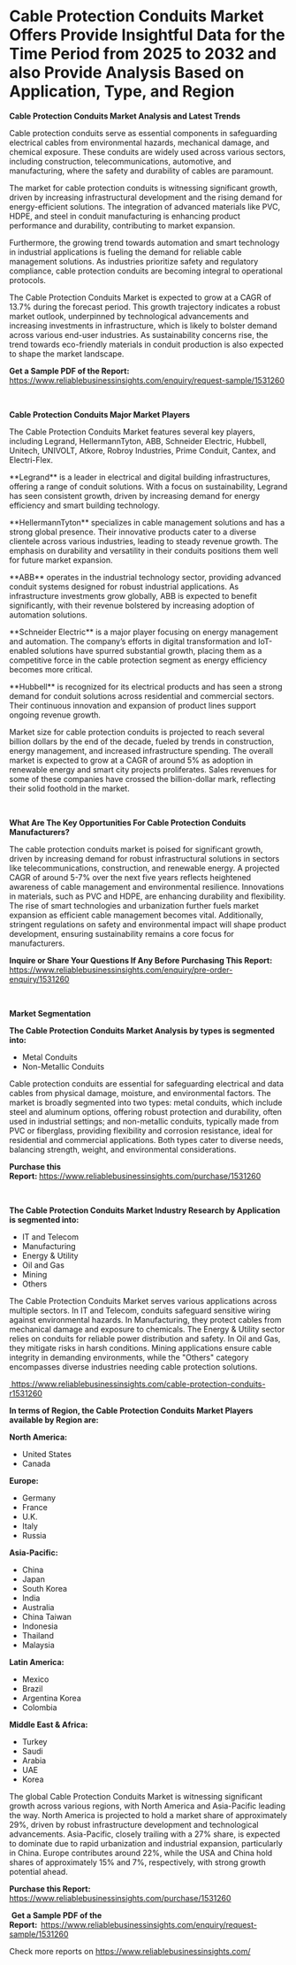 <p><h1>Cable Protection Conduits Market Offers Provide Insightful Data for the Time Period from 2025 to 2032 and also Provide Analysis Based on Application, Type, and Region</h1></p><p><strong>Cable Protection Conduits Market Analysis and Latest Trends</strong></p>
<p><p>Cable protection conduits serve as essential components in safeguarding electrical cables from environmental hazards, mechanical damage, and chemical exposure. These conduits are widely used across various sectors, including construction, telecommunications, automotive, and manufacturing, where the safety and durability of cables are paramount. </p><p>The market for cable protection conduits is witnessing significant growth, driven by increasing infrastructural development and the rising demand for energy-efficient solutions. The integration of advanced materials like PVC, HDPE, and steel in conduit manufacturing is enhancing product performance and durability, contributing to market expansion.</p><p>Furthermore, the growing trend towards automation and smart technology in industrial applications is fueling the demand for reliable cable management solutions. As industries prioritize safety and regulatory compliance, cable protection conduits are becoming integral to operational protocols. </p><p>The Cable Protection Conduits Market is expected to grow at a CAGR of 13.7% during the forecast period. This growth trajectory indicates a robust market outlook, underpinned by technological advancements and increasing investments in infrastructure, which is likely to bolster demand across various end-user industries. As sustainability concerns rise, the trend towards eco-friendly materials in conduit production is also expected to shape the market landscape.</p></p>
<p><strong>Get a Sample PDF of the Report:&nbsp;</strong> <a href="https://www.reliablebusinessinsights.com/enquiry/request-sample/1531260?utm_campaign=57&utm_medium=2&utm_source=Github&utm_content=ia&utm_term=30012025&utm_id=cable-protection-conduits">https://www.reliablebusinessinsights.com/enquiry/request-sample/1531260</a></p>
<p>&nbsp;</p>
<p><strong>Cable Protection Conduits Major Market Players</strong></p>
<p><p>The Cable Protection Conduits Market features several key players, including Legrand, HellermannTyton, ABB, Schneider Electric, Hubbell, Unitech, UNIVOLT, Atkore, Robroy Industries, Prime Conduit, Cantex, and Electri-Flex.</p><p>**Legrand** is a leader in electrical and digital building infrastructures, offering a range of conduit solutions. With a focus on sustainability, Legrand has seen consistent growth, driven by increasing demand for energy efficiency and smart building technology.</p><p>**HellermannTyton** specializes in cable management solutions and has a strong global presence. Their innovative products cater to a diverse clientele across various industries, leading to steady revenue growth. The emphasis on durability and versatility in their conduits positions them well for future market expansion.</p><p>**ABB** operates in the industrial technology sector, providing advanced conduit systems designed for robust industrial applications. As infrastructure investments grow globally, ABB is expected to benefit significantly, with their revenue bolstered by increasing adoption of automation solutions.</p><p>**Schneider Electric** is a major player focusing on energy management and automation. The company’s efforts in digital transformation and IoT-enabled solutions have spurred substantial growth, placing them as a competitive force in the cable protection segment as energy efficiency becomes more critical.</p><p>**Hubbell** is recognized for its electrical products and has seen a strong demand for conduit solutions across residential and commercial sectors. Their continuous innovation and expansion of product lines support ongoing revenue growth.</p><p>Market size for cable protection conduits is projected to reach several billion dollars by the end of the decade, fueled by trends in construction, energy management, and increased infrastructure spending. The overall market is expected to grow at a CAGR of around 5% as adoption in renewable energy and smart city projects proliferates. Sales revenues for some of these companies have crossed the billion-dollar mark, reflecting their solid foothold in the market.</p></p>
<p>&nbsp;</p>
<p><strong>What Are The Key Opportunities For Cable Protection Conduits Manufacturers?</strong></p>
<p><p>The cable protection conduits market is poised for significant growth, driven by increasing demand for robust infrastructural solutions in sectors like telecommunications, construction, and renewable energy. A projected CAGR of around 5-7% over the next five years reflects heightened awareness of cable management and environmental resilience. Innovations in materials, such as PVC and HDPE, are enhancing durability and flexibility. The rise of smart technologies and urbanization further fuels market expansion as efficient cable management becomes vital. Additionally, stringent regulations on safety and environmental impact will shape product development, ensuring sustainability remains a core focus for manufacturers.</p></p>
<p><strong>Inquire or Share Your Questions If Any Before Purchasing This Report:</strong> <a href="https://www.reliablebusinessinsights.com/enquiry/pre-order-enquiry/1531260?utm_campaign=57&utm_medium=2&utm_source=Github&utm_content=ia&utm_term=30012025&utm_id=cable-protection-conduits">https://www.reliablebusinessinsights.com/enquiry/pre-order-enquiry/1531260</a></p>
<p>&nbsp;</p>
<p><strong>Market Segmentation</strong></p>
<p><strong>The Cable Protection Conduits Market Analysis by types is segmented into:</strong></p>
<p><ul><li>Metal Conduits</li><li>Non-Metallic Conduits</li></ul></p>
<p><p>Cable protection conduits are essential for safeguarding electrical and data cables from physical damage, moisture, and environmental factors. The market is broadly segmented into two types: metal conduits, which include steel and aluminum options, offering robust protection and durability, often used in industrial settings; and non-metallic conduits, typically made from PVC or fiberglass, providing flexibility and corrosion resistance, ideal for residential and commercial applications. Both types cater to diverse needs, balancing strength, weight, and environmental considerations.</p></p>
<p><strong>Purchase this Report:&nbsp;</strong><a href="https://www.reliablebusinessinsights.com/purchase/1531260?utm_campaign=57&utm_medium=2&utm_source=Github&utm_content=ia&utm_term=30012025&utm_id=cable-protection-conduits">https://www.reliablebusinessinsights.com/purchase/1531260</a></p>
<p>&nbsp;</p>
<p><strong>The Cable Protection Conduits Market Industry Research by Application is segmented into:</strong></p>
<p><ul><li>IT and Telecom</li><li>Manufacturing</li><li>Energy & Utility</li><li>Oil and Gas</li><li>Mining</li><li>Others</li></ul></p>
<p><p>The Cable Protection Conduits Market serves various applications across multiple sectors. In IT and Telecom, conduits safeguard sensitive wiring against environmental hazards. In Manufacturing, they protect cables from mechanical damage and exposure to chemicals. The Energy & Utility sector relies on conduits for reliable power distribution and safety. In Oil and Gas, they mitigate risks in harsh conditions. Mining applications ensure cable integrity in demanding environments, while the "Others" category encompasses diverse industries needing cable protection solutions.</p></p>
<p><a href="https://www.reliablebusinessinsights.com/cable-protection-conduits-r1531260?utm_campaign=57&utm_medium=2&utm_source=Github&utm_content=ia&utm_term=30012025&utm_id=cable-protection-conduits">&nbsp;https://www.reliablebusinessinsights.com/cable-protection-conduits-r1531260</a></p>
<p><strong>In terms of Region, the Cable Protection Conduits Market Players available by Region are:</strong></p>
<p>
    <p> <strong> North America: </strong>
        <ul>
            <li>United States</li>
            <li>Canada</li>
        </ul>
        </p> 
    <p> <strong> Europe: </strong>
        <ul>
            <li>Germany</li>
            <li>France</li>
            <li>U.K.</li>
            <li>Italy</li>
            <li>Russia</li>
        </ul>
        </p> 
    <p> <strong> Asia-Pacific: </strong>
        <ul>
            <li>China</li>
            <li>Japan</li>
            <li>South Korea</li>
            <li>India</li>
            <li>Australia</li>
            <li>China Taiwan</li>
            <li>Indonesia</li>
            <li>Thailand</li>
            <li>Malaysia</li>
        </ul>
        </p> 
    <p> <strong> Latin America: </strong>
        <ul>
            <li>Mexico</li>
            <li>Brazil</li>
            <li>Argentina Korea</li>
            <li>Colombia</li>
        </ul>
        </p> 
    <p> <strong> Middle East & Africa: </strong>
        <ul>
            <li>Turkey</li>
            <li>Saudi</li>
            <li>Arabia</li>
            <li>UAE</li>
            <li>Korea</li>
        </ul>
    </p>
    </p>
<p><p>The global Cable Protection Conduits Market is witnessing significant growth across various regions, with North America and Asia-Pacific leading the way. North America is projected to hold a market share of approximately 29%, driven by robust infrastructure development and technological advancements. Asia-Pacific, closely trailing with a 27% share, is expected to dominate due to rapid urbanization and industrial expansion, particularly in China. Europe contributes around 22%, while the USA and China hold shares of approximately 15% and 7%, respectively, with strong growth potential ahead.</p></p>
<p><strong>Purchase this Report: </strong><a href="https://www.reliablebusinessinsights.com/purchase/1531260?utm_campaign=57&utm_medium=2&utm_source=Github&utm_content=ia&utm_term=30012025&utm_id=cable-protection-conduits">https://www.reliablebusinessinsights.com/purchase/1531260</a></p>
<p>&nbsp;<strong>Get a Sample PDF of the Report:&nbsp;&nbsp;</strong><a href="https://www.reliablebusinessinsights.com/enquiry/request-sample/1531260?utm_campaign=57&utm_medium=2&utm_source=Github&utm_content=ia&utm_term=30012025&utm_id=cable-protection-conduits">https://www.reliablebusinessinsights.com/enquiry/request-sample/1531260</a></p>
<p><strong></strong></p>
<p>Check more reports on <a href="https://www.reliablebusinessinsights.com/?utm_campaign=57&utm_medium=2&utm_source=Github&utm_content=ia&utm_term=30012025&utm_id=cable-protection-conduits">https://www.reliablebusinessinsights.com/</a></p>